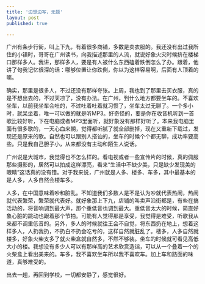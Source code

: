 ```yaml
---
title: '边想边写，无题'
layout: post
published: true

---
```


广州有条步行街，叫上下九，有着很多商铺，多数是卖衣服的。我还没有出过我所住的小镇时，哥哥在广州读书，向我描述那里的人流，就说好象火灾时候挤在楼梯口那样多人。我讲，那样多人，要是有人被什么东西磕着跌倒怎么了办。跟着，他讲了句我记忆很深的话：哪够位置让你跌倒，你以为这样容易啊，后面有人顶着的嘛。
 
确实，那里是很多人，不过还没有那样夸张。上周，我也到了那里去买衣服，真的是不想出去的，不过天凉了，没有办法。在广州，到什么地方都要坐车的。不喜欢坐车，以前我坐车会吐的，不过吐着吐着就习惯了，坐车太过无聊了。一个多小时，就呆坐着，唯一可以做的就是听MP3。好奇怪的，要是你在收音机听到一首歌比较好听，下在电脑或者MP3里面听，就好象没有那样好听了。本来我电脑里面有很多歌的，一天心血来朝，觉得都听腻了就全部删掉，现在又重新下载过，发现还是原来的歌。自然也可以跟别人搭讪的，坐车的时候个个都无聊，成功率要高些。只是我自己胆子小，从来都没有主动和陌生人说话。
 
广州说是大城市，我觉得也不怎么样的。看电视或者一些宣传片的时候，真的佩服那些摄影的，居然可以拍成这样漂亮，看来“生活中不缺少美，只是缺少发现美的眼睛”这话真的没有错。对于我来说，广州就是人多、楼多、车多，其中最基本的是人多，人多自然会楼车多。
 
人多，在中国意味着吵和脏乱。不知道我们多数人是不是认为吵就代表热闹，热闹就代表繁荣，繁荣就代表好。就好象那上下九，店铺的叫卖声沿街都是，有些在搞活动的，将音响调到最大声，那个重低音也调到最大。重低音太大的时候，简直好象心脏的跳动也跟着那个节拍。可能有人觉得那是享受，我觉得是难受，听歌我从来都不调重低音的。另外，多人的时候就往王会不自觉，将东西扔在地上，想着这样多人，人扔我扔，不扔白不扔会吃亏的，这样自然就脏乱了。楼多，人多自然就楼多，好象火柴支多了就火柴盒就自然多，不然不够装。坐车的时候就可看见高低大小的楼。我想没有多少人可以有那样高的艺术欣赏造诣，可以从一个叠着一个的火柴盒上看出美来的。车多，我不喜欢坐车所以我不喜欢车。加上车和路面的味道，真够难受的。
 
出去一趟，再回到学校，一切都安静了，感觉很好。
 